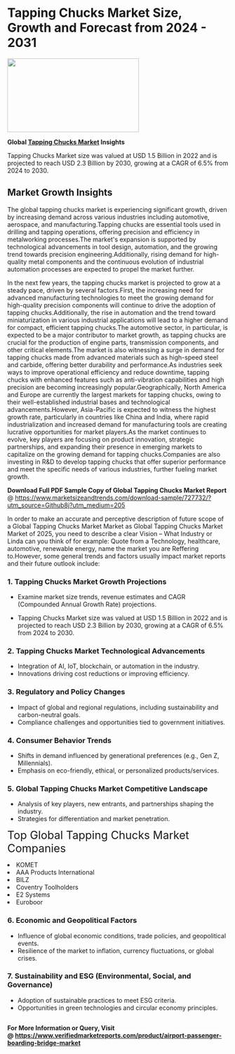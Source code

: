 <H1>Tapping Chucks Market Size, Growth and Forecast from 2024 - 2031</H1><img class="aligncenter size-medium wp-image-584254" src="https://thirdeyenews.in/wp-content/uploads/2024/09/Global-Market-Research-300x168.jpeg" alt="" width="300" height="168" /><p><strong>Global&nbsp;<a href="https://www.marketsizeandtrends.com/download-sample/727732/?utm_source=Github8j?utm_medium=205">Tapping Chucks Market</a> Insights</strong></p><p>Tapping Chucks Market size was valued at USD 1.5 Billion in 2022 and is projected to reach USD 2.3 Billion by 2030, growing at a CAGR of 6.5% from 2024 to 2030.</p><p><h2>Market Growth Insights</h2> <p>The global tapping chucks market is experiencing significant growth, driven by increasing demand across various industries including automotive, aerospace, and manufacturing.Tapping chucks are essential tools used in drilling and tapping operations, offering precision and efficiency in metalworking processes.The market's expansion is supported by technological advancements in tool design, automation, and the growing trend towards precision engineering.Additionally, rising demand for high-quality metal components and the continuous evolution of industrial automation processes are expected to propel the market further.</p> <p>In the next few years, the tapping chucks market is projected to grow at a steady pace, driven by several factors.First, the increasing need for advanced manufacturing technologies to meet the growing demand for high-quality precision components will continue to drive the adoption of tapping chucks.Additionally, the rise in automation and the trend toward miniaturization in various industrial applications will lead to a higher demand for compact, efficient tapping chucks.The automotive sector, in particular, is expected to be a major contributor to market growth, as tapping chucks are crucial for the production of engine parts, transmission components, and other critical elements.The market is also witnessing a surge in demand for tapping chucks made from advanced materials such as high-speed steel and carbide, offering better durability and performance.As industries seek ways to improve operational efficiency and reduce downtime, tapping chucks with enhanced features such as anti-vibration capabilities and high precision are becoming increasingly popular.Geographically, North America and Europe are currently the largest markets for tapping chucks, owing to their well-established industrial bases and technological advancements.However, Asia-Pacific is expected to witness the highest growth rate, particularly in countries like China and India, where rapid industrialization and increased demand for manufacturing tools are creating lucrative opportunities for market players.As the market continues to evolve, key players are focusing on product innovation, strategic partnerships, and expanding their presence in emerging markets to capitalize on the growing demand for tapping chucks.Companies are also investing in R&D to develop tapping chucks that offer superior performance and meet the specific needs of various industries, further fueling market growth.</p> <p><span class=""><strong>Download Full PDF Sample Copy of Global Tapping Chucks Market Report</strong> @ <a href="https://www.marketsizeandtrends.com/download-sample/727732/?utm_source=Github8j?utm_medium=205" target="_blank">https://www.marketsizeandtrends.com/download-sample/727732/?utm_source=Github8j?utm_medium=205</a></span></p><p>In order to make an accurate and perceptive description of future scope of a Global&nbsp;Tapping Chucks Market Market as Global&nbsp;Tapping Chucks Market Market of 2025, you need to describe a clear Vision &ndash; What Industry or Linda can you think of for example: Quote from a Technology, healthcare, automotive, renewable energy, name the market you are Reffering to.However, some general trends and factors usually impact market reports and their future outlook include:</p><h3>1.&nbsp;<strong>Tapping Chucks Market Growth Projections</strong></h3><ul><li>Examine market size trends, revenue estimates and CAGR (Compounded Annual Growth Rate) projections.</li><li><p>Tapping Chucks Market size was valued at USD 1.5 Billion in 2022 and is projected to reach USD 2.3 Billion by 2030, growing at a CAGR of 6.5% from 2024 to 2030.</p></li></ul><h3>2.&nbsp;<strong>Tapping Chucks Market Technological Advancements</strong></h3><ul><li>Integration of AI, IoT, blockchain, or automation in the industry.</li><li>Innovations driving cost reductions or improving efficiency.</li></ul><h3>3.&nbsp;<strong>Regulatory and Policy Changes</strong></h3><ul><li>Impact of global and regional regulations, including sustainability and carbon-neutral goals.</li><li>Compliance challenges and opportunities tied to government initiatives.</li></ul><h3>4.&nbsp;<strong>Consumer Behavior Trends</strong></h3><ul><li>Shifts in demand influenced by generational preferences (e.g., Gen Z, Millennials).</li><li>Emphasis on eco-friendly, ethical, or personalized products/services.</li></ul><h3>5.&nbsp;<strong>Global Tapping Chucks Market Competitive Landscape</strong></h3><ul><li>Analysis of key players, new entrants, and partnerships shaping the industry.</li><li>Strategies for differentiation and market penetration.</li></ul><p data-pm-slice="1 1 []"><span style="color: inherit; font-family: inherit; font-size: 25px;">Top Global Tapping Chucks Market Companies</span></p><div class="" data-test-id=""><p><li>KOMET</li><li> AAA Products International</li><li> BILZ</li><li> Coventry Toolholders</li><li> E2 Systems</li><li> Euroboor</li></p></div><h3>6.&nbsp;<strong>Economic and Geopolitical Factors</strong></h3><ul><li>Influence of global economic conditions, trade policies, and geopolitical events.</li><li>Resilience of the market to inflation, currency fluctuations, or global crises.</li></ul><h3>7.&nbsp;<strong>Sustainability and ESG (Environmental, Social, and Governance)</strong></h3><ul><li>Adoption of sustainable practices to meet ESG criteria.</li><li>Opportunities in green technologies and circular economy principles.</li></ul><h2><strong style="font-size: 14px;">For More Information or Query, Visit @&nbsp;</strong><a style="background-color: #ffffff; font-size: 14px;" href="https://www.marketsizeandtrends.com/report/tapping-chucks-market/" target="_blank">https://www.verifiedmarketreports.com/product/airport-passenger-boarding-bridge-market</a></h2>